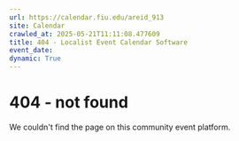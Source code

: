 ```yaml
---
url: https://calendar.fiu.edu/areid_913
site: Calendar
crawled_at: 2025-05-21T11:11:08.477609
title: 404 - Localist Event Calendar Software
event_date: 
dynamic: True
---
```


# 404 - not found
We couldn't find the page on this community event platform.
